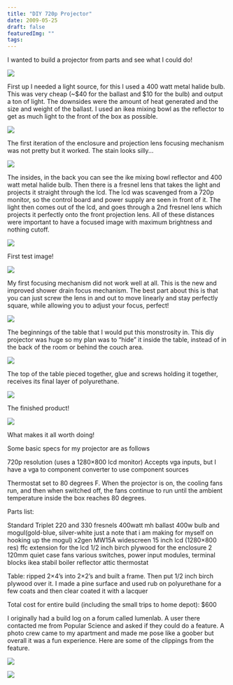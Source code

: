 ```yaml
---
title: "DIY 720p Projector"
date: 2009-05-25
draft: false
featuredImg: ""
tags: 
---
```


I wanted to build a projector from parts and see what I could do!

![](projector_2.jpg)

First up I needed a light source, for this I used a 400 watt metal halide bulb. This was very cheap (~$40 for the ballast and $10 for the bulb) and output a ton of light. The downsides were the amount of heat generated and the size and weight of the ballast. I used an ikea mixing bowl as the reflector to get as much light to the front of the box as possible.

![](projector_3.jpg)

The first iteration of the enclosure and projection lens focusing mechanism was not pretty but it worked. The stain looks silly...

![](projector_5.jpg)

The insides, in the back you can see the ike mixing bowl reflector and 400 watt metal halide bulb. Then there is a fresnel lens that takes the light and projects it straight through the lcd. The lcd was scavenged from a 720p monitor, so the control board and power supply are seen in front of it. The light then comes out of the lcd, and goes through a 2nd fresnel lens which projects it perfectly onto the front  projection lens. All of these distances were important to have a focused image with maximum brightness and nothing cutoff.

![](projector_4.jpg)

First test image!

![](projector_6.jpg)

My first focusing mechanism did not work well at all. This is the new and improved shower drain focus mechanism. The best part about this is that you can just screw the lens in and out to move linearly and stay perfectly square, while allowing you to adjust your focus, perfect!

![](projector_7.jpg)

The beginnings of the table that I would put this monstrosity in. This diy projector was huge so my plan was to “hide” it inside the table, instead of in the back of the room or behind the couch area.

![](projector_8.jpg)

The top of the table pieced together, glue and screws holding it together, receives its final layer of polyurethane.

![](projector_9.jpg)

The finished product!

![](projector_10.jpg)

What makes it all worth doing!


Some basic specs for my projector are as follows

720p resolution (uses a  1280×800 lcd monitor)
Accepts vga inputs, but I have a vga to component converter to use component sources

Thermostat set to 80 degrees F. When the projector is on, the cooling fans run, and then when switched off, the fans continue to run until the ambient temperature inside the box reaches 80 degrees.

Parts list:

Standard Triplet
220 and 330 fresnels
400watt mh ballast
400w bulb and mogul(gold-blue, silver-white just a note that i am making for myself on hooking up the mogul)
x2gen MW15A widescreen 15 inch lcd (1280×800 res)
ffc extension for the lcd
1/2 inch birch plywood for the enclosure
2 120mm quiet case fans
various switches, power input modules, terminal blocks
ikea stabil boiler reflector
attic thermostat

Table:
ripped 2×4’s into 2×2’s and built a frame. Then put 1/2 inch birch plywood over it. I made a pine surface and used rub on polyurethane for a few coats and then clear coated it with a lacquer

Total cost for entire build (including the small trips to home depot): $600

I originally had a build log on a forum called lumenlab. A user there contacted me from Popular Science and asked if they could do a feature. A photo crew came to my apartment and made me pose like a goober but overall it was a fun experience. Here are some of the clippings from the feature.

![](popsci1.jpg)

![](popsci2.jpg)
